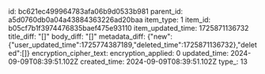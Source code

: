id: bc621ec499964783afa06b9d0533b981
parent_id: a5d0760db0a04a43884363226ad20baa
item_type: 1
item_id: b05cf7b1f3974476835baef475e93110
item_updated_time: 1725871136732
title_diff: "[]"
body_diff: "[]"
metadata_diff: {"new":{"user_updated_time":1725774387189,"deleted_time":1725871136732},"deleted":[]}
encryption_cipher_text: 
encryption_applied: 0
updated_time: 2024-09-09T08:39:51.102Z
created_time: 2024-09-09T08:39:51.102Z
type_: 13